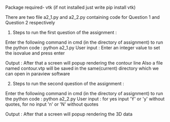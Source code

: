 Package required-
vtk (if not installed just write pip install vtk)

There are two file a2_1.py and a2_2.py containing code for Question 1 and Question 2 respectively

1. Steps to run the first question of the assignment :

Enter the following command in cmd (in the directory of assignment) to run the python code :
python a2_1.py
User input : Enter an integer value to set the isovalue and press enter

Output : After that a screen will popup rendering the contour line
Also a file named contour.vtp will be saved in the same(current) directory which we can open in paraview software

2. Steps to run the second question of the assignment :

Enter the following command in cmd (in the directory of assignment) to run the python code :
python a2_2.py
User input : for yes input 'Y' or 'y' without quotes, for no input 'n' or 'N' without quotes

Output : After that a screen will popup rendering the 3D data
